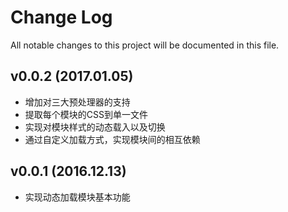 # Change Log
All notable changes to this project will be documented in this file.

## v0.0.2 (2017.01.05)

- 增加对三大预处理器的支持
- 提取每个模块的CSS到单一文件
- 实现对模块样式的动态载入以及切换
- 通过自定义加载方式，实现模块间的相互依赖

## v0.0.1 (2016.12.13)

- 实现动态加载模块基本功能
